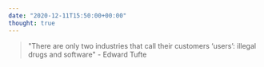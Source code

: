 ```yaml
---
date: "2020-12-11T15:50:00+00:00"
thought: true
---
```


> "There are only two industries that call their customers ‘users’: illegal drugs and software"
> \- Edward Tufte
